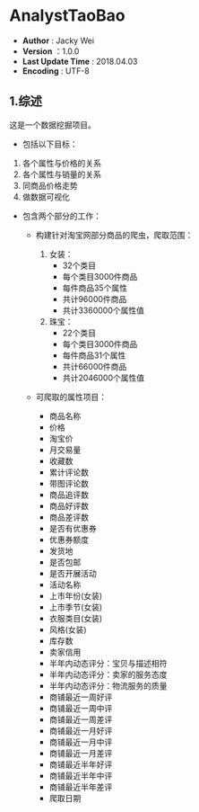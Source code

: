 # AnalystTaoBao

* __Author__ : Jacky Wei
* __Version__  ：1.0.0
* __Last Update Time__ : 2018.04.03
* __Encoding__ :  UTF-8

## 1.综述
这是一个数据挖掘项目。
* 包括以下目标：
1. 各个属性与价格的关系
1. 各个属性与销量的关系
1. 同商品价格走势
1. 做数据可视化

* 包含两个部分的工作：
    * 构建针对淘宝网部分商品的爬虫，爬取范围：
        1. 女装：
            - 32个类目
            - 每个类目3000件商品
            - 每件商品35个属性
            - 共计96000件商品
            - 共计3360000个属性值
        2. 珠宝：
            - 22个类目
            - 每个类目3000件商品
            - 每件商品31个属性
            - 共计66000件商品
            - 共计2046000个属性值
            
    * 可爬取的属性项目：
        * 商品名称
        * 价格
        * 淘宝价
        * 月交易量
        * 收藏数
        * 累计评论数
        * 带图评论数
        * 商品追评数
        * 商品好评数
        * 商品差评数
        * 是否有优惠券
        * 优惠券额度
        * 发货地
        * 是否包邮
        * 是否开展活动
        * 活动名称
        * 上市年份(女装)
        * 上市季节(女装)
        * 衣服类目(女装)
        * 风格(女装)
        * 库存数
        * 卖家信用
        * 半年内动态评分：宝贝与描述相符
        * 半年内动态评分：卖家的服务态度
        * 半年内动态评分：物流服务的质量
        * 商铺最近一周好评
        * 商铺最近一周中评
        * 商铺最近一周差评
        * 商铺最近一月好评
        * 商铺最近一月中评
        * 商铺最近一月差评
        * 商铺最近半年好评
        * 商铺最近半年中评
        * 商铺最近半年差评
        * 爬取日期
    


        
